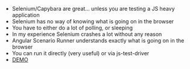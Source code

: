 * Selenium/Capybara are great... unless you are testing a JS heavy application
* Selenium has no way of knowing what is going on in the browser
* You have to either do a lot of polling, or sleeping
* In my experience Selenium crashes a lot without any reason
* Angular Scenario Runner understands exactly what is going on in the browser
* You can run it directly (very useful) or via js-test-driver
* [DEMO](http://docs.angularjs.org/docs-scenario.html)
